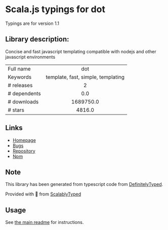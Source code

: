 
# Scala.js typings for dot

Typings are for version 1.1

## Library description:
Concise and fast javascript templating compatible with nodejs and other javascript environments

|                    |                 |
| ------------------ | :-------------: |
| Full name          | dot |
| Keywords           | template, fast, simple, templating |
| # releases         | 2 |
| # dependents       | 0.0 |
| # downloads        | 1689750.0 |
| # stars            | 4816.0 |

## Links
- [Homepage](http://github.com/olado/doT)
- [Bugs](https://github.com/olado/doT/issues)
- [Repository](https://github.com/olado/doT)
- [Npm](https://www.npmjs.com/package/dot)
    


## Note
This library has been generated from typescript code from [DefinitelyTyped](https://definitelytyped.org).

Provided with :purple_heart: from [ScalablyTyped](https://github.com/oyvindberg/ScalablyTyped)

## Usage
See [the main readme](../../readme.md) for instructions.


